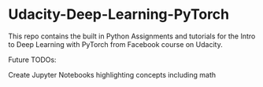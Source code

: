 # Udacity-Deep-Learning-PyTorch

This repo contains the built in Python Assignments and tutorials for the
Intro to Deep Learning with PyTorch from Facebook course on Udacity. 

Future TODOs:

Create Jupyter Notebooks highlighting concepts including math
